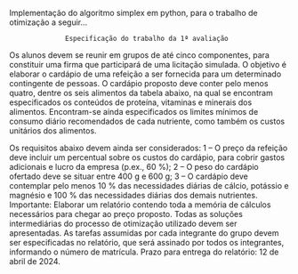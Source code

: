 Implementação do algoritmo simplex em python, para o trabalho de otimização a seguir...

                  Especificação do trabalho da 1ª avaliação
Os alunos devem se reunir em grupos de até cinco componentes, para constituir uma
firma que participará de uma licitação simulada. O objetivo é elaborar o cardápio de
uma refeição a ser fornecida para um determinado contingente de pessoas. O cardápio
proposto deve conter pelo menos quatro, dentre os seis alimentos da tabela abaixo, na
qual se encontram especificados os conteúdos de proteína, vitaminas e minerais dos
alimentos. Encontram-se ainda especificados os limites mínimos de consumo diário
recomendados de cada nutriente, como também os custos unitários dos alimentos. 



Os requisitos abaixo devem ainda ser considerados:
1 – O preço da refeição deve incluir um percentual sobre os custos do cardápio, para
cobrir gastos adicionais e lucro da empresa (p.ex., 60 %);
2 – O peso do cardápio ofertado deve se situar entre 400 g e 600 g;
3 – O cardápio deve contemplar pelo menos 10 % das necessidades diárias de cálcio,
potássio e magnésio e 100 % das necessidades diárias dos demais nutrientes.
Importante: Elaborar um relatório contendo toda a memória de cálculos necessários
para chegar ao preço proposto. Todas as soluções intermediárias do processo de
otimização utilizado devem ser apresentadas.
As tarefas assumidas por cada integrante do grupo devem ser especificadas no
relatório, que será assinado por todos os integrantes, informando o número de
matrícula.
Prazo para entrega do relatório: 12 de abril de 2024. 